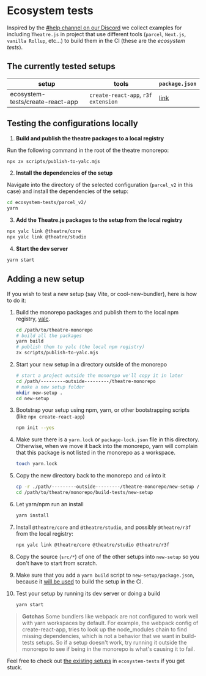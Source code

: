 # Ecosystem tests

Inspired by the
[#help channel on our Discord](https://discord.com/channels/870988717190426644/870988717190426647)
we collect examples for including `Theatre.js` in project that use different
tools (`parcel`, `Next.js`, `vanilla Rollup`, etc...) to build them in the CI
(these are the _ecosystem tests_).

## The currently tested setups

| setup                        | tools                               | `package.json`                        |
| ---------------------------- | ----------------------------------- | ------------------------------------- |
| ecosystem-tests/create-react-app | `create-react-app`, `r3f extension` | [link](create-react-app/package.json) |

## Testing the configurations locally

1. **Build and publish the theatre packages to a local registry**

Run the following command in the root of the theatre monorepo:

```sh
npx zx scripts/publish-to-yalc.mjs
```

2. **Install the dependencies of the setup**

Navigate into the directory of the selected configuration (`parcel_v2` in this
case) and install the dependencies of the setup:

```sh
cd ecosystem-tests/parcel_v2/
yarn
```

3. **Add the Theatre.js packages to the setup from the local registry**

```sh
npx yalc link @theatre/core
npx yalc link @theatre/studio
```

4. **Start the dev server**

```sh
yarn start
```

## Adding a new setup

If you wish to test a new setup (say Vite, or cool-new-bundler), here is how to
do it:

1. Build the monorepo packages and publish them to the local npm registry,
   [yalc](https://github.com/wclr/yalc).

   ```sh
   cd /path/to/theatre-monorepo
   # build all the packages
   yarn build
   # publish them to yalc (the local npm registry)
   zx scripts/publish-to-yalc.mjs
   ```

1. Start your new setup in a directory outside of the monorepo

   ```sh
   # start a project outside the monorepo we'll copy it in later
   cd /path/---------outside---------/theatre-monorepo
   # make a new setup folder
   mkdir new-setup .
   cd new-setup
   ```

1. Bootstrap your setup using npm, yarn, or other bootstrapping scripts (like
   `npx create-react-app`)

   ```sh
   npm init --yes
   ```

1. Make sure there is a `yarn.lock` or `package-lock.json` file in this
   directory. Otherwise, when we move it back into the monorepo, yarn will
   complain that this package is not listed in the monorepo as a workspace.

   ```sh
   touch yarn.lock
   ```

1. Copy the new directory back to the monorepo and `cd` into it

   ```sh
   cp -r ./path/---------outside---------/theatre-monorepo/new-setup /path/to/theatre/monorepo/build-tests/new-setup
   cd /path/to/theatre/monorepo/build-tests/new-setup
   ```

1. Let yarn/npm run an install

   ```sh
   yarn install
   ```

1. Install `@theatre/core` and `@theatre/studio`, and possibly `@theatre/r3f`
   from the local registry:

   ```sh
   npx yalc link @theatre/core @theatre/studio @theatre/r3f
   ```

1. Copy the source (`src/*`) of one of the other setups into `new-setup` so you
   don't have to start from scratch.

1. Make sure that you add a `yarn build` script to `new-setup/package.json`,
   because it
   [will be used](https://github.com/theatre-js/theatre/blob/db7dadc0c997316f2027736e2ecba0ea4acda2d4/scripts/build-tests/build-setups.mjs#L18)
   to build the setup in the CI.

1. Test your setup by running its dev server or doing a build

   ```sh
   yarn start
   ```

> **Gotchas**
> Some bundlers like webpack are not configured to work well with yarn workspaces by default. For example, the webpack config of create-react-app, tries to look up the node_modules chain to find missing dependencies, which is not a behavior that we want in build-tests setups. So if a setup doesn't work, try running it outside the monorepo to see if being in the monorepo is what's causing it to fail.

Feel free to check out [the existing setups](#the-currently-tested-setups) in
`ecosystem-tests` if you get stuck.
